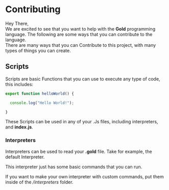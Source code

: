 # Contributing

Hey There,   
We are excited to see that you want to help with the **Gold** programming language. The following are some ways that you can contribute to the language.   
There are many ways that you can Contribute to this project, with many types of things you can create.  

## Scripts 

Scripts are basic Functions that you can use to execute any type of code, this includes:   

```javascript
export function helloWorld() {

  console.log("Hello World!");

}
```

These Scripts can be used in any of your .Js files, including interpreters, and **index.js**.

### Interpreters

Interpreters can be used to read your **.gold** file. Take for example, the default Interpreter.

This interpreter just has some basic commands that you can run.

If you want to make your own interpreter with custom commands, put them inside of the */interpreters* folder.
